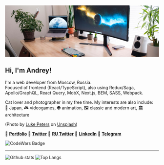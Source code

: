 ![Header](./setup.jpg)

## Hi, I'm Andrey!

I'm a web developer from Moscow, Russia.    
Focused of frontend (React/TypeScript), also using Redux/Saga, Apollo/GraphQL, React Query, MobX, Next.js, BEM, SASS, Webpack.

Cat lover and photographer in my free time. My interests are also include:  
🏯 Japan, 🎮 videogames, 👽 animation, 🖼 classic and modern art, 🏛 architecture

(Photo by <a href="https://unsplash.com/@lukepeters?utm_source=unsplash&amp;utm_medium=referral&amp;utm_content=creditCopyText">Luke Peters</a> on <a href="https://unsplash.com/s/photos/monitors?utm_source=unsplash&amp;utm_medium=referral&amp;utm_content=creditCopyText">Unsplash</a>)

💠 [**Portfolio**](https://catlogic.ru/) 💠 [**Twitter**](https://twitter.com/cat__logic) 💠 [**RU Twitter**](https://twitter.com/arrayofcats) 💠 [**LinkedIn**](https://www.linkedin.com/in/catlogic/) 💠 [**Telegram**](https://t.me/catlogic)

![CodeWars Badge](https://www.codewars.com/users/cat__logic/badges/small)

---
![Github stats](https://github-readme-stats.vercel.app/api?username=cat-street&show_icons=true&hide=issues&hide_rank=true&count_private=true&theme=vue&disable_animations=true) ![Top Langs](https://github-readme-stats.vercel.app/api/top-langs/?username=cat-street&layout=compact&exclude_repo=100DaysOfCode,cl-001-calculator,mesto)
